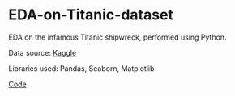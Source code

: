 # EDA-on-Titanic-dataset
EDA on the infamous Titanic shipwreck, performed using Python.

Data source: [Kaggle](https://www.kaggle.com/competitions/titanic/data)

Libraries used: Pandas, Seaborn, Matplotlib

[Code](https://github.com/a-ujjwal/EDA-on-Titanic-dataset/blob/main/titanic_EDA.ipynb)
